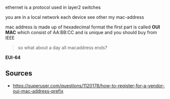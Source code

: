 ethernet is a protocol used in layer2 switches

you are in a local network each device see other my mac-address

mac address is made up of hexadecimal format 
the first part is called **OUI MAC** which consist of AA:BB:CC and is unique and you should buy from IEEE


> so what about a day all macaddress ends?

**EUI-64**

## Sources
- https://superuser.com/questions/1120178/how-to-register-for-a-vendor-oui-mac-address-prefix
